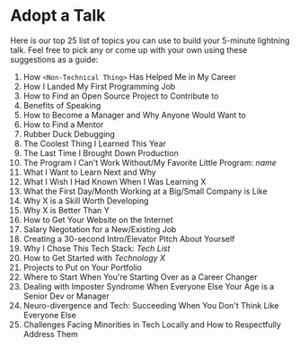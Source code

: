 # Adopt a Talk

Here is our top 25 list of topics you can use to build your 5-minute lightning talk. Feel free to pick any or come up with your own using these suggestions as a guide:

1. How `<Non-Technical Thing>` Has Helped Me in My Career
1. How I Landed My First Programming Job
1. How to Find an Open Source Project to Contribute to
1. Benefits of Speaking
1. How to Become a Manager and Why Anyone Would Want to
1. How to Find a Mentor
1. Rubber Duck Debugging
1. The Coolest Thing I Learned This Year
1. The Last Time I Brought Down Production
1. The Program I Can't Work Without/My Favorite Little Program: _name_
1. What I Want to Learn Next and Why
1. What I Wish I Had Known When I Was Learning X
1. What the First Day/Month Working at a Big/Small Company is Like
1. Why X is a Skill Worth Developing
1. Why X is Better Than Y
1. How to Get Your Website on the Internet
1. Salary Negotation for a New/Existing Job
1. Creating a 30-second Intro/Elevator Pitch About Yourself
1. Why I Chose This Tech Stack: _Tech List_
1. How to Get Started with _Technology X_
1. Projects to Put on Your Portfolio
1. Where to Start When You're Starting Over as a Career Changer
1. Dealing with Imposter Syndrome When Everyone Else Your Age is a Senior Dev or Manager
1. Neuro-divergence and Tech: Succeeding When You Don't Think Like Everyone Else
1. Challenges Facing Minorities in Tech Locally and How to Respectfully Address Them
